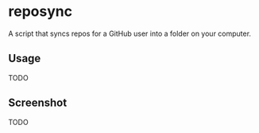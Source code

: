 # reposync

A script that syncs repos for a GitHub user into a folder on your computer.

## Usage

TODO

## Screenshot

TODO
